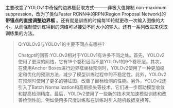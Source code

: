 主要改变了YOLOv1中奇怪的边界框获取方式———非极大值抑制 non-maximum suppression，改为了类似Faster RCNN中的RPN(Region Proposal Network)的 **带锚点的直接调整边界框** 。还有就是训练的时候每10轮就更改一次输入图像的大小，从而强制使训练得到的网络可以接受不同大小的输入。还有一系列改进来获取训练集的方法。

> Q:YOLOv2与YOLOv1的主要不同点有哪些?
> 
> Chatgpt的回答:YOLOv2相对于YOLOv1有许多不同之处。首先，YOLOv2使用了更深的网络，它有19个卷积层而不是YOLOv1的9个卷积层。其次，在使用Anchor Boxes进行边界框坐标预测时，YOLOv2使用了一种更加稳定和优化的预测方法，减少了模型训练过程中的不稳定性。此外，YOLOv2在预测时使用了更多的特征图，改善了目标检测的性能。另外，YOLOv2还引入了Batch Normalization和高斯损失等技术，它们进一步帮助模型收敛和提高检测精度。最后，YOLOv2使用了一些新的技术来加速模型训练和改善检测性能，例如使用多尺度训练和在训练时引入随机数据变换等。
>
